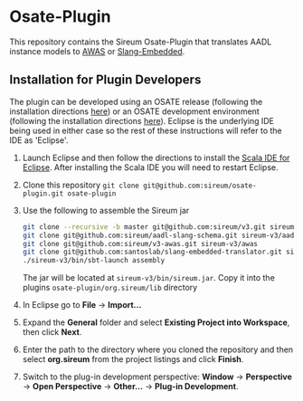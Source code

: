 # Osate-Plugin

This repository contains the Sireum Osate-Plugin that translates AADL instance
models to [AWAS](https://github.com/sireum/v3-awas) or
[Slang-Embedded](https://github.com/santoslab/slang-embedded).

## Installation for Plugin Developers 

The plugin can be developed using an OSATE release (following the installation
directions [here](http://osate.org/download-and-install.html)) or an OSATE
development environment (following the installation directions
[here](http://osate.org/setup-development.html)).  Eclipse is the underlying IDE
being used in either case so the rest of these instructions will refer to the
IDE as 'Eclipse'.

1. Launch Eclipse and then follow the directions to install the [Scala IDE for
   Eclipse](http://scala-ide.org).  After installing the Scala IDE you will need to
   restart Eclipse.

2. Clone this repository ``git clone git@github.com:sireum/osate-plugin.git osate-plugin``

3. Use the following to assemble the Sireum jar

    ```bash
    git clone --recursive -b master git@github.com:sireum/v3.git sireum-v3
    git clone git@github.com:sireum/aadl-slang-schema.git sireum-v3/aadl/skema
    git clone git@github.com:sireum/v3-awas.git sireum-v3/awas
    git clone git@github.com:santoslab/slang-embedded-translator.git sireum-v3/aadl/arsit
    ./sireum-v3/bin/sbt-launch assembly
    ```
    The jar will be located at ``sireum-v3/bin/sireum.jar``.  Copy it into the plugins 
    ``osate-plugin/org.sireum/lib`` directory

4. In Eclipse go to __File__ -> __Import...__  

5. Expand the __General__ folder and select __Existing Project into Workspace__, then click 
   __Next__.

6. Enter the path to the directory where you cloned the repository and then select __org.sireum__ 
   from the project listings and click __Finish__.

7. Switch to the plug-in development perspective: __Window__ -> __Perspective__ -> 
   __Open Perspective__ -> __Other...__ -> __Plug-in Development__.

    
<!---
## Installation for Users

1. Download and install the latest [OSATE release](http://osate.org/download-and-install.html)

2. TBD
--->
